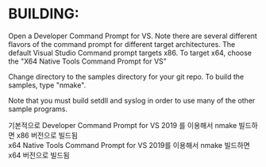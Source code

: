 
BUILDING:
=========
Open a Developer Command Prompt for VS.  Note there are several different
flavors of the command prompt for different target architectures.  The
default Visual Studio Command prompt targets x86.  To target x64, choose
the "X64 Native Tools Command Prompt for VS"

Change directory to the samples directory for your git repo.  To build the
samples, type "nmake".

Note that you must build setdll and syslog in order to use many of the
other sample programs.

기본적으로 Developer Command Prompt for VS 2019 를 이용해서 nmake 빌드하면 x86 버전으로 빌드됨 <br>
x64 Native Tools Command Prompt for VS 2019를 이용해서 nmake 빌드하면 x64 버전으로 빌드됨
